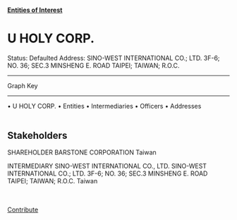 #### [Entities of Interest](/list.html)
<link rel="stylesheet" type="text/css" href="../../assets/style.css">

<style>
body{background-image:url("http://eoi-graphs.s3-website-eu-west-1.amazonaws.com/U_HOLY_CORP..png");background-repeat: no-repeat;background-size: contain;}
.markdown>p>span{background-color: white;}
</style>

# U HOLY CORP.
<span>Status: Defaulted
Address: SINO-WEST INTERNATIONAL CO.; LTD. 3F-6; NO. 36; SEC.3  MINSHENG E. ROAD TAIPEI; TAIWAN; R.O.C.
</span>

---



<div class="legend">
Graph Key
<hr>
<span class="focus">• U HOLY CORP.</span>
<span class="entity">• Entities</span>
<span class="intermediary">• Intermediaries</span>
<span class="officer">• Officers</span>
<span class="address">• Addresses</span>
</div><br>


## Stakeholders
<span>SHAREHOLDER
BARSTONE CORPORATION
Taiwan
</span>

<span>INTERMEDIARY
SINO-WEST INTERNATIONAL CO., LTD.
SINO-WEST INTERNATIONAL CO.; LTD. 3F-6; NO. 36; SEC.3  MINSHENG E. ROAD TAIPEI; TAIWAN; R.O.C.
Taiwan
</span>


<br><br><a class="contribute_button" href="Readme.md">Contribute</a>